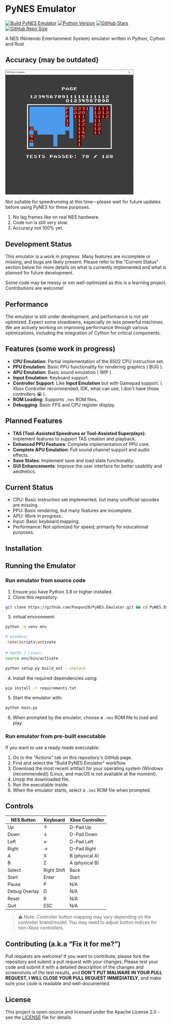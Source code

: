 # PyNES Emulator

[![Build PyNES Emulator](https://github.com/Paopun20/PyNES.Emulator/actions/workflows/build.yml/badge.svg?branch=main)](https://github.com/Paopun20/PyNES.Emulator/actions/workflows/build.yml)
[![Python Version](https://img.shields.io/badge/Python-3.13%2B-blue.svg)](https://www.python.org/downloads/)
[![GitHub Stars](https://img.shields.io/github/stars/Paopun20/PyNES.Emulator.svg?style=social&label=Star)](https://github.com/Paopun20/PyNES.Emulator)
[![GitHub Repo Size](https://img.shields.io/github/repo-size/Paopun20/PyNES.Emulator.svg?style=social)](https://github.com/Paopun20/PyNES.Emulator)

A NES (Nintendo Entertainment System) emulator written in Python, Cython and Rust

## Accuracy (may be outdated)

<div style="display: flex; gap: 10px;">
    <img src="./assets/screenshot/testshot 2025-10-17 195053.png" width="400" alt="PyNES Test"/>
</div>

Not suitable for speedrunning at this time—please wait for future updates before using PyNES for these purposes.

1. No lag frames like on real NES hardware.
2. Code run is still very slow.
3. Accuracy not 100% yet.

## Development Status

This emulator is a work in progress. Many features are incomplete or missing, and bugs are likely present. Please refer to the "Current Status" section below for more details on what is currently implemented and what is planned for future development.

Some code may be messy or not well-optimized as this is a learning project. Contributions are welcome!

## Performance

The emulator is still under development, and performance is not yet optimized. Expect some slowdowns, especially on less powerful machines. We are actively working on improving performance through various optimizations, including the integration of Cython for critical components.

## Features (some work in progress)

- **CPU Emulation**: Partial implementation of the 6502 CPU instruction set.
- **PPU Emulation**: Basic PPU functionality for rendering graphics ( BUG ).
- **APU Emulation**: Basic sound emulation ( WIP ).
- **Input Emulation**: Keyboard support.
- **Controller Support**: Like **Input Emulation** but with Gamepad support. ( Xbox Controller recommended, IDK, what can use, I don't have those controllers 😭 ).
- **ROM Loading**: Supports `.nes` ROM files.
- **Debugging**: Basic FPS and CPU register display.

## Planned Features

- **TAS (Tool-Assisted Speedruns or Tool-Assisted Superplays)**: Implement features to support TAS creation and playback.
- **Enhanced PPU Features**: Complete implementation of PPU core.
- **Complete APU Emulation**: Full sound channel support and audio effects.
- **Save States**: Implement save and load state functionality.
- **GUI Enhancements**: Improve the user interface for better usability and aesthetics.

## Current Status

- CPU: Basic instruction set implemented, but many unofficial opcodes are missing.
- PPU: Basic rendering, but many features are incomplete.
- APU: Work in progress.
- Input: Basic keyboard mapping.
- Performance: Not optimized for speed; primarily for educational purposes.

## Installation

## Running the Emulator

### Run emulator from source code

1. Ensure you have Python 3.8 or higher installed.
2. Clone this repository.

```bash
git clone https://github.com/Paopun20/PyNES.Emulator.git && cd PyNES.Emulator
```

3. virtual environment:

```bash
python -m venv env
```

```bash
# windows:
.\env\Scripts\activate

# macOS / Linux:
source env/bin/activate
```

```bash
python setup.py build_ext --inplace
```

4. Install the required dependencies using:

```bash
pip install -r requirements.txt
```

5. Start the emulator with:

```bash
python main.py
```

6. When prompted by the emulator, choose a `.nes` ROM file to load and play.

### Run emulator from pre-built executable

If you want to use a ready-made executable:

1. Go to the "Actions" tab on this repository's GitHub page.
2. Find and select the "Build PyNES Emulator" workflow.
3. Download the most recent artifact for your operating system (Windows (recommended)) (Linux, and macOS is not available at the moment).
4. Unzip the downloaded file.
5. Run the executable inside.
6. When the emulator starts, select a `.nes` ROM file when prompted.

## Controls

| NES Button    | Keyboard    | Xbox Controller |
| ------------- | ----------- | --------------- |
| Up            | ↑           | D-Pad Up        |
| Down          | ↓           | D-Pad Down      |
| Left          | ←           | D-Pad Left      |
| Right         | →           | D-Pad Right     |
| A             | X           | B (physical A)  |
| B             | Z           | A (physical B)  |
| Select        | Right Shift | Back            |
| Start         | Enter       | Start           |
| Pause         | P           | N/A             |
| Debug Overlay | D           | N/A             |
| Reset         | R           | N/A             |
| Quit          | ESC         | N/A             |

> ⚠️ Note: Controller button mapping may vary depending on the controller brand/model. You may need to adjust button indices for non-Xbox controllers.

## Contributing (a.k.a “Fix it for me?”)

Pull requests are welcome! If you want to contribute, please fork the repository and submit a pull request with your changes. Please test your code and submit it with a detailed description of the changes and screenshots of the test results, and **DON'T PUT MALWARE IN YOUR PULL REQUEST, I WILL CLOSE YOUR PULL REQUEST IMMEDIATELY**, and make sure your code is readable and well-documented.

## License

This project is open-source and licensed under the Apache License 2.0 - see the [LICENSE](LICENSE.md) file for details.
